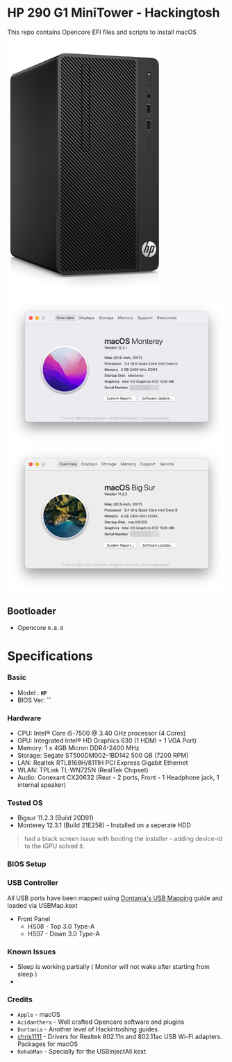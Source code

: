 # HP 290 G1 MiniTower - Hackingtosh
This repo contains Opencore EFI files and scripts to Install macOS


![HP290G1](./HP290G1M.png) ![Moneterey](./Monterey.png)
![Bigsur](./Bigsur.png)

## Bootloader
- Opencore `0.8.0`

# Specifications


### Basic
- Model : **`HP`**
- BIOS Ver: **``**


### Hardware

- CPU: Intel® Core i5-7500 @ 3.40 GHz processor (4 Cores)
- GPU: Integrated Intel® HD Graphics 630 (1 HDMI + 1 VGA Port)
- Memory: 1 x 4GB Micron DDR4-2400 MHz  
- Storage: Segate ST500DM002-1BD142 500 GB (7200 RPM) 
- LAN: Realtek RTL8168H/8111H PCI Express Gigabit Ethernet
- WLAN: TPLink TL-WN725N (RealTek Chipset) 
- Audio: Conexant CX20632 (Rear - 2 ports, Front - 1 Headphone jack, 1 internal speaker)

### Tested OS

- Bigsur 11.2.3 (Build 20D91)
- Monterey 12.3.1 (Build 21E258) - Installed on a seperate HDD
> had a black screen issue with booting the installer - adding device-id to the iGPU solved it.


### BIOS Setup


### USB Controller
All USB ports have been mapped using [Dontania's USB Mapping](https://dortania.github.io/OpenCore-Post-Install/usb/manual/manual.html#creating-our-kext) guide and loaded via USBMap.kext

- Front Panel
  * HS08 - Top 3.0 Type-A
  * HS07 - Down 3.0 Type-A


### Known Issues

- Sleep is working partially ( Monitor will not wake after starting from sleep )
- 


### Credits

- `Apple` - macOS
- `Acidanthera` - Well crafted Opencore software and plugins
- `Dortania` - Another level of Hackintoshing guides
- [chris1111](https://github.com/chris1111) - Drivers for Realtek 802.11n and 802.11ac USB Wi-Fi adapters. Packages for macOS
- `RehabMan` - Specially for the USBInjectAll.kext
